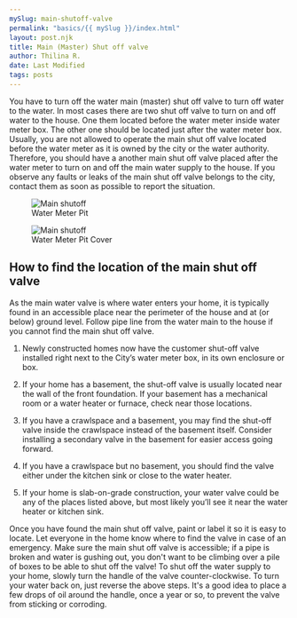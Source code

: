 ```yaml
---
mySlug: main-shutoff-valve
permalink: "basics/{{ mySlug }}/index.html"
layout: post.njk
title: Main (Master) Shut off valve
author: Thilina R.
date: Last Modified
tags: posts
---
```


You have to turn off the water main (master) shut off valve to turn off water to the water. In most cases there are two shut off valve to turn on and off water to the house. One them located before the water meter inside water meter box. The other one should be located just after the water meter box.
Usually, you are not allowed to operate the main shut off valve located before the water meter as it is owned by the city or the water authority. Therefore, you should have a another main shut off valve placed after the water meter to turn on and off the main water supply to the house.
If you observe any faults or leaks of the main shut off valve belongs to the city, contact them as soon as possible to report the situation.

<figure>
<img src="/assets/main-shutoff-valve/img/main-shutoff_600x338.webp" srcset="/assets/main-shutoff-valve/img/main-shutoff_360x203.webp 360w, /assets/main-shutoff-valve/img/main-shutoff_475.webp 475w, /assets/main-shutoff-valve/img/main-shutoff_600x338.webp 600w" loading="lazy" alt="Main shutoff" sizes="calc(100vw-10px)"/>
<figcaption>Water Meter Pit</figcaption>
</figure>
<figure>
<img src="/assets/main-shutoff-valve/img/open-shutoff-box_360x194.webp" srcset="/assets/main-shutoff-valve/img/open-shutoff-box_360x194.webp 360w,/assets/main-shutoff-valve/img/open-shutoff-box_600x323.webp 600w" loading="lazy" alt="Main shutoff" sizes="calc(100vw-10px)"/>
<figcaption>Water Meter Pit Cover</figcaption>
</figure>

## How to find the location of the main shut off valve

As the main water valve is where water enters your home, it is typically found in an accessible place near the perimeter of the house and at (or below) ground level. Follow pipe line from the water main to the house if you cannot find the main shut off valve.

1. Newly constructed homes now have the customer shut-off valve installed right next to the City’s water meter box, in its own enclosure or box.

2. If your home has a basement, the shut-off valve is usually located near the wall of the front foundation. If your basement has a mechanical room or a water heater or furnace, check near those locations.

3. If you have a crawlspace and a basement, you may find the shut-off valve inside the crawlspace instead of the basement itself. Consider installing a secondary valve in the basement for easier access going forward.

4. If you have a crawlspace but no basement, you should find the valve either under the kitchen sink or close to the water heater.

5. If your home is slab-on-grade construction, your water valve could be any of the places listed above, but most likely you’ll see it near the water heater or kitchen sink.

Once you have found the main shut off valve, paint or label it so it is easy to locate. Let everyone in the home know where to find the valve in case of an emergency. Make sure the main shut off valve is accessible; if a pipe is broken and water is gushing out, you don't want to be climbing over a pile of boxes to be able to shut off the valve!
To shut off the water supply to your home, slowly turn the handle of the valve counter-clockwise. To turn your water back on, just reverse the above steps. It's a good idea to place a few drops of oil around the handle, once a year or so, to prevent the valve from sticking or corroding.
